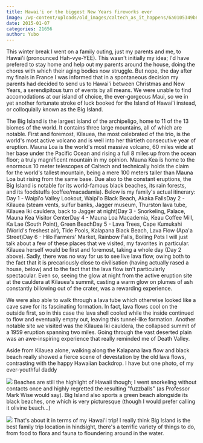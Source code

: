 ```yaml
---
title: Hawai'i or the biggest New Years fireworks ever
image: /wp-content/uploads/old_images/caltech_as_it_happens/6a0105349b8251970b01b8d0b86055970c.jpg
date: 2015-01-07
categories: 21656
author: Yubo
---
```


This winter break I went on a family outing, just my parents and me, to Hawai'i (pronounced Hah-vye-YEE). This wasn't initially my idea; I'd have prefered to stay home and help out my parents around the house, doing the chores with which their aging bodies now struggle. But nope, the day after my finals in France I was informed that in a spontaneous decision my parents had decided to send us to Hawai'i between Christmas and New Years, a serendipitous turn of events by all means. We were unable to find accomodations at our island of choice, the ever-gorgeous Maui, so we in yet another fortunate stroke of luck booked for the Island of Hawai'i instead, or colloquially known as the Big Island.

The Big Island is the largest island of the archipeligo, home to 11 of the 13 biomes of the world. It contains three large mountains, all of which are notable. First and foremost, Kilauea, the most celebrated of the trio, is the world's most active volcano and is well into her thirtieth consecutive year of eruption. Mauna Loa is the world's most massive volcano, 60 miles wide at her base under the Pacific Ocean and rising a full 8 miles up from the ocean floor; a truly magnificent mountain in my opinion. Mauna Kea is home to the enormous 10 meter telescopes of Caltech and technically holds the claim for the world's tallest mountain, being a mere 100 meters taller than Mauna Loa but rising from the same base. Due also to the constant eruptions, the Big Island is notable for its world-famous black beaches, its rain forests, and its foodstuffs (coffee/macadamia). Below is my family's actual itinerary:
Day 1 - Waipi'o Valley Lookout, Waipi'o Black Beach, Akaka FallsDay 2 - Kilauea (steam vents, sulfur banks, Jagger museum, Thurston lava tube, Kilauea Iki cauldera, back to Jagger at night)Day 3 - Snorkeling, Palace, Mauna Kea Visitor CenterDay 4 - Mauna Loa Macademia, Keau Coffee Mill, Ka Lae (South Point), Green BeachDay 5 - Lava Trees, Cape Kumukahi (World's freshest air), Tide Pools, Kalapana Black Beach, Lava Flow (Apa'a Street)Day 6 - Hilo Farmers' Market, Rainbow Falls, Boiling Pots
I will just talk about a few of these places that we visited, my favorites in particular. Kilauea herself would be first and foremost, taking a whole day (Day 2 above). Sadly, there was no way for us to see live lava flow, owing both to the fact that it is precariously close to civilisation (having actually rased a house, below) and to the fact that the lava flow isn't particularly spectacular. Even so, seeing the glow at night from the active eruption site at the cauldera at Kilauea's summit, casting a warm glow on plumes of ash constantly billowing out of the crater, was a rewarding experience.

We were also able to walk through a lava tube which otherwise looked like a cave save for its fascinating formation. In fact, lava flows cool on the outside first, so in this case the lava shell cooled while the inside continued to flow and eventually empty out, leaving this tunnel-like formation. Another notable site we visited was the Kilauea Iki cauldera, the collapsed summit of a 1959 eruption spanning two miles. Going through the vast deserted plain was an awe-inspiring experience that really reminded me of Death Valley.

Aside from Kilauea alone, walking along the Kalapana lava flow and black beach really showed a fierce scene of devestation by the old lava flows, contrasting with the happy Hawaiian backdrop. I have but one photo, of my ever-youthful daddy


![](/old_images/caltech_as_it_happens/6a0105349b8251970b01bb07d2f6ca970d.jpg)
Beaches are still the highlight of Hawaii though; I went snorkeling without contacts once and highly regretted the resulting "fuzzballs" (as Professor Mark Wise would say). Big Island also sports a green beach alongside its black beaches, one which is very picturesque (though I would prefer calling it olivine beach...)


![](/old_images/caltech_as_it_happens/6a0105349b8251970b01b8d0b86089970c.jpg)
That's about it in terms of my Hawai'i trip! I really think Big Island is the best family trip location in hindsight, there's a terrific variety of things to do, from food to flora and fauna to floundering around in the water.

